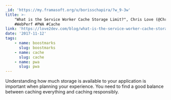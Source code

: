 ```yaml
---
_id: 'https://my.framasoft.org/u/borisschapira/?w_9-3w'
title: >-
    "What is the Service Worker Cache Storage Limit?", Chris Love (@ChrisLove)
    #WebPerf #PWA #Cache
link: 'https://love2dev.com/blog/what-is-the-service-worker-cache-storage-limit/'
date: '2017-11-12'
tags:
    - name: boostmarks
      slug: boostmarks
    - name: cache
      slug: cache
    - name: pwa
      slug: pwa
---
```


<div class="markdown"><p>Understanding how much storage is available to your application is important when planning your experience. You need to find a good balance between caching everything and caching responsibly.
</p></div>
